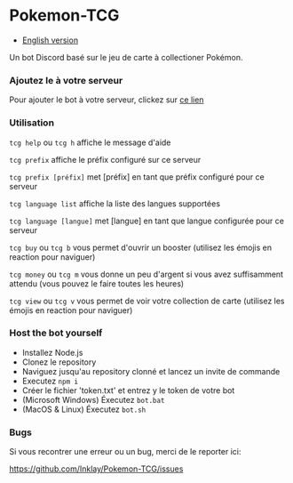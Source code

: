 # Pokemon-TCG

* [English version](README.md)

Un bot Discord basé sur le jeu de carte à collectioner Pokémon.

### Ajoutez le à votre serveur

Pour ajouter le bot à votre serveur, clickez sur [ce lien](https://discord.com/api/oauth2/authorize?client_id=772212678772654100&permissions=10304&scope=bot)

### Utilisation
```tcg help``` ou ```tcg h``` affiche le message d'aide

```tcg prefix``` affiche le préfix configuré sur ce serveur

```tcg prefix [préfix]``` met [préfix] en tant que préfix configuré pour ce serveur

```tcg language list``` affiche la liste des langues supportées

```tcg language [langue]``` met [langue] en tant que langue configurée pour ce serveur

```tcg buy``` ou ```tcg b``` vous permet d'ouvrir un booster (utilisez les émojis en reaction pour naviguer)

```tcg money``` ou ```tcg m``` vous donne un peu d'argent si vous avez suffisamment attendu (vous pouvez le faire toutes les heures)

```tcg view``` ou ```tcg v``` vous permet de voir votre collection de carte (utilisez les émojis en reaction pour naviguer)

### Host the bot yourself

- Installez Node.js
- Clonez le repository
- Naviguez jusqu'au repository clonné et lancez un invite de commande
- Executez  ```npm i```
- Créer le fichier 'token.txt' et entrez y le token de votre bot
- (Microsoft Windows) Éxecutez  ```bot.bat``` 
- (MacOS & Linux) Éxecutez  ```bot.sh```

### Bugs
Si vous recontrer une erreur ou un bug, merci de le reporter ici:

https://github.com/Inklay/Pokemon-TCG/issues